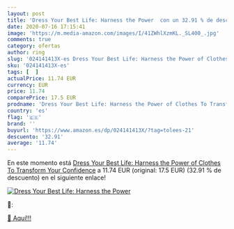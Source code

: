 ```yaml
---
layout: post
title: 'Dress Your Best Life: Harness the Power  con un 32.91 % de descuento'
date: 2020-07-16 17:15:41
image: 'https://m.media-amazon.com/images/I/41ZWhlXzmKL._SL400_.jpg'
comments: true
category: ofertas
author: ring
slug: '024141413X-es Dress Your Best Life: Harness the Power of Clothes To...'
sku: '024141413X-es'
tags: [  ]
actualPrice: 11.74 EUR
currency: EUR
price: 11.74
comparePrice: 17.5 EUR
prodname: 'Dress Your Best Life: Harness the Power of Clothes To Transform Your Confidence'
country: 'es'
flag: '🇪🇸'
brand: ''
buyurl: 'https://www.amazon.es/dp/024141413X/?tag=tolees-21'
descuento: '32.91'
average: '11.74'
---
```


En este momento está [Dress Your Best Life: Harness the Power of Clothes To Transform Your Confidence](https://www.amazon.es/dp/024141413X/?tag=tolees-21) a 11.74 EUR (original: 17.5 EUR) (32.91 %  de descuento) en el siguiente enlace!

[![Dress Your Best Life: Harness the Power ](https://m.media-amazon.com/images/I/41ZWhlXzmKL._SL400_.jpg)](https://www.amazon.es/dp/024141413X/?tag=tolees-21)

🔎:


[🛒 Aquí!!!](https://www.amazon.es/dp/024141413X/?tag=tolees-21)
